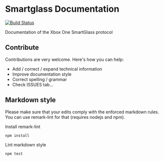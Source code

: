# Smartglass Documentation

[![Build Status](https://travis-ci.org/OpenXbox/smartglass-documentation.svg?branch=master)](https://travis-ci.org/OpenXbox/smartglass-documentation)


Documentation of the Xbox One SmartGlass protocol

## Contribute

Contributions are very welcome. Here's how you can help:

- Add / correct / expand technical information
- Improve documentation style
- Correct spelling / grammar
- Check ISSUES tab...

## Markdown style

Please make sure that your edits comply with the enforced markdown rules.
You can use remark-lint for that (requires nodejs and npm).


Install remark-lint
```
npm install
```

Lint markdown style
```
npm test
```
